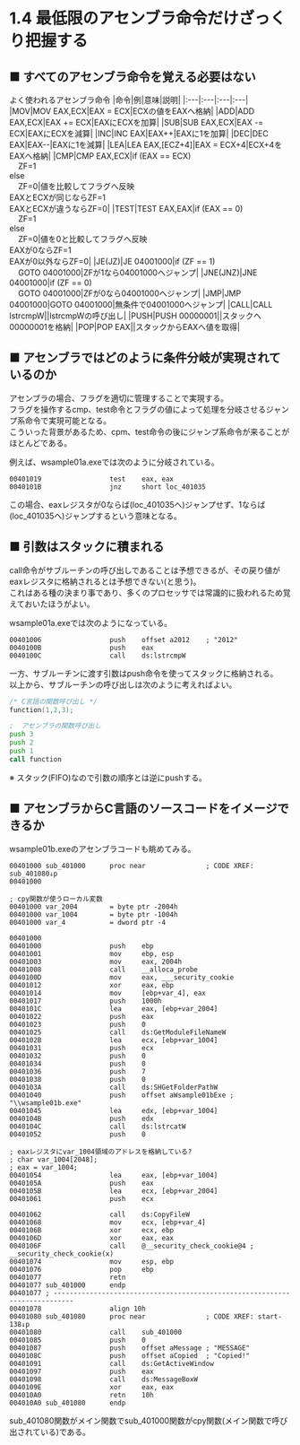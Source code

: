 # 1.4 最低限のアセンブラ命令だけざっくり把握する
## ■ すべてのアセンブラ命令を覚える必要はない
よく使われるアセンブラ命令
|命令|例|意味|説明|
|:---|:---|:---|:---|
|MOV|MOV EAX,ECX|EAX = ECX|ECXの値をEAXへ格納|
|ADD|ADD EAX,ECX|EAX += ECX|EAXにECXを加算|
|SUB|SUB EAX,ECX|EAX -= ECX|EAXにECXを減算|
|INC|INC EAX|EAX++|EAXに1を加算|
|DEC|DEC EAX|EAX--|EAXに1を減算|
|LEA|LEA EAX,[ECZ+4]|EAX = ECX+4|ECX+4をEAXへ格納|
|CMP|CMP EAX,ECX|if&nbsp;(EAX == ECX)</br>&nbsp;&nbsp;&nbsp;&nbsp;ZF=1</br>else</br>&nbsp;&nbsp;&nbsp;&nbsp;ZF=0|値を比較してフラグへ反映</br>EAXとECXが同じならZF=1</br>EAXとECXが違うならZF=0|
|TEST|TEST EAX,EAX|if&nbsp;(EAX == 0)</br>&nbsp;&nbsp;&nbsp;&nbsp;ZF=1</br>else</br>&nbsp;&nbsp;&nbsp;&nbsp;ZF=0|値を0と比較してフラグへ反映</br>EAXが0ならZF=1</br>EAXが0以外ならZF=0|
|JE(JZ)|JE 04001000|if&nbsp;(ZF == 1)</br>&nbsp;&nbsp;&nbsp;&nbsp;GOTO 04001000|ZFが1なら04001000へジャンプ|
|JNE(JNZ)|JNE 04001000|if&nbsp;(ZF == 0)</br>&nbsp;&nbsp;&nbsp;&nbsp;GOTO 04001000|ZFが0なら04001000へジャンプ|
|JMP|JMP 04001000|GOTO 04001000|無条件で04001000へジャンプ|
|CALL|CALL lstrcmpW||lstrcmpWの呼び出し|
|PUSH|PUSH 00000001||スタックへ00000001を格納|
|POP|POP EAX||スタックからEAXへ値を取得|

## ■ アセンブラではどのように条件分岐が実現されているのか
アセンブラの場合、フラグを適切に管理することで実現する。  
フラグを操作するcmp、test命令とフラグの値によって処理を分岐させるジャンプ系命令で実現可能となる。  
こういった背景があるため、cpm、test命令の後にジャンプ系命令が来ることがほとんどである。  
  
例えば、wsample01a.exeでは次のように分岐されている。
```
00401019                 test    eax, eax
0040101B                 jnz     short loc_401035
```
この場合、eaxレジスタが0ならば(loc_401035へ)ジャンプせず、1ならば(loc_401035へ)ジャンプするという意味となる。

## ■ 引数はスタックに積まれる
call命令がサブルーチンの呼び出しであることは予想できるが、その戻り値がeaxレジスタに格納されるとは予想できない(と思う)。  
これはある種の決まり事であり、多くのプロセッサでは常識的に扱われるため覚えておいたほうがよい。  
  
wsample01a.exeでは次のようになっている。
```
00401006                 push    offset a2012    ; "2012"
0040100B                 push    eax
0040100C                 call    ds:lstrcmpW
```
  
一方、サブルーチンに渡す引数はpush命令を使ってスタックに格納される。  
以上から、サブルーチンの呼び出しは次のように考えればよい。  
```c
/* C言語の関数呼び出し */
function(1,2,3);
```
```asm
;  アセンブラの関数呼び出し
push 3
push 2
push 1
call function
```
※ スタック(FIFO)なので引数の順序とは逆にpushする。

## ■ アセンブラからC言語のソースコードをイメージできるか
wsample01b.exeのアセンブラコードも眺めてみる。
```
00401000 sub_401000      proc near               ; CODE XREF: sub_401080↓p
00401000

; cpy関数が使うローカル変数
00401000 var_2004        = byte ptr -2004h
00401000 var_1004        = byte ptr -1004h
00401000 var_4           = dword ptr -4

00401000
00401000                 push    ebp
00401001                 mov     ebp, esp
00401003                 mov     eax, 2004h
00401008                 call    __alloca_probe
0040100D                 mov     eax, ___security_cookie
00401012                 xor     eax, ebp
00401014                 mov     [ebp+var_4], eax
00401017                 push    1000h
0040101C                 lea     eax, [ebp+var_2004]
00401022                 push    eax
00401023                 push    0
00401025                 call    ds:GetModuleFileNameW
0040102B                 lea     ecx, [ebp+var_1004]
00401031                 push    ecx
00401032                 push    0
00401034                 push    0
00401036                 push    7
00401038                 push    0
0040103A                 call    ds:SHGetFolderPathW
00401040                 push    offset aWsample01bExe ; "\\wsample01b.exe"
00401045                 lea     edx, [ebp+var_1004]
0040104B                 push    edx
0040104C                 call    ds:lstrcatW
00401052                 push    0

; eaxレジスタにvar_1004領域のアドレスを格納している?
; char var_1004[2048];
; eax = var_1004;
00401054                 lea     eax, [ebp+var_1004]
0040105A                 push    eax
0040105B                 lea     ecx, [ebp+var_2004]
00401061                 push    ecx

00401062                 call    ds:CopyFileW
00401068                 mov     ecx, [ebp+var_4]
0040106B                 xor     ecx, ebp
0040106D                 xor     eax, eax
0040106F                 call    @__security_check_cookie@4 ; __security_check_cookie(x)
00401074                 mov     esp, ebp
00401076                 pop     ebp
00401077                 retn
00401077 sub_401000      endp
00401077 ; ---------------------------------------------------------------------------
00401078                 align 10h
00401080 sub_401080      proc near               ; CODE XREF: start-138↓p
00401080                 call    sub_401000
00401085                 push    0
00401087                 push    offset aMessage ; "MESSAGE"
0040108C                 push    offset aCopied  ; "Copied!"
00401091                 call    ds:GetActiveWindow
00401097                 push    eax
00401098                 call    ds:MessageBoxW
0040109E                 xor     eax, eax
004010A0                 retn    10h
004010A0 sub_401080      endp
```
sub_401080関数がメイン関数でsub_401000関数がcpy関数(メイン関数で呼び出されている)である。
